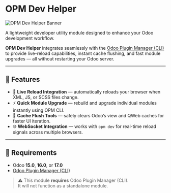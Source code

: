 # OPM Dev Helper

![OPM Dev Helper Banner](opm_dev_helper/static/description/screenshot_01.png)

A lightweight developer utility module designed to enhance your Odoo development workflow.

**OPM Dev Helper** integrates seamlessly with the [Odoo Plugin Manager (CLI)](https://github.com/ahmetatakan/odoo-plugin-manager)  
to provide live-reload capabilities, instant cache flushing, and fast module upgrades — all without restarting your Odoo server.

---

## 🚀 Features

- 🔁 **Live Reload Integration** — automatically reloads your browser when XML, JS, or SCSS files change.  
- ⚡ **Quick Module Upgrade** — rebuild and upgrade individual modules instantly using OPM CLI.  
- 🧹 **Cache Flush Tools** — safely clears Odoo’s view and QWeb caches for faster UI iteration.  
- 🌐 **WebSocket Integration** — works with `opm dev` for real-time reload signals across multiple browsers.  

---

## 🧩 Requirements

- Odoo **15.0**, **16.0**, or **17.0**  
- [Odoo Plugin Manager (CLI)](https://github.com/ahmetatakan/odoo-plugin-manager)

> ⚠️ This module **requires** Odoo Plugin Manager (CLI).  
> It will not function as a standalone module.
